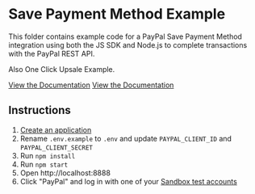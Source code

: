 # Save Payment Method Example

This folder contains example code for a PayPal Save Payment Method integration using both the JS SDK and Node.js to complete transactions with the PayPal REST API.

Also One Click Upsale Example.

[View the Documentation](https://developer.paypal.com/docs/checkout/save-payment-methods/during-purchase/orders-api/paypal/#link-serverside)
[View the Documentation](https://developer.paypal.com/docs/checkout/save-payment-methods/purchase-later/payment-tokens-api/paypal/#link-usepaymenttokenonbehalfofpayer)

## Instructions

1. [Create an application](https://developer.paypal.com/dashboard/applications/sandbox/create)
2. Rename `.env.example` to `.env` and update `PAYPAL_CLIENT_ID` and `PAYPAL_CLIENT_SECRET`
4. Run `npm install`
5. Run `npm start`
6. Open http://localhost:8888
7. Click "PayPal" and log in with one of your [Sandbox test accounts](https://developer.paypal.com/dashboard/accounts)
